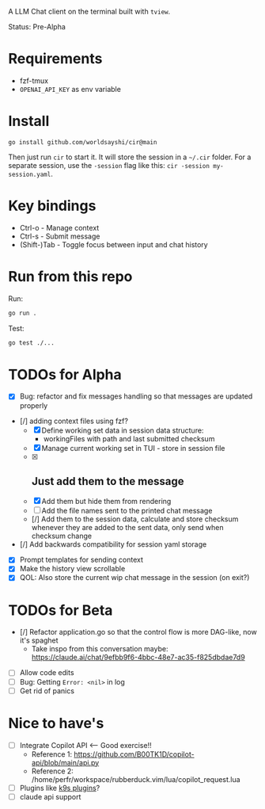 
A LLM Chat client on the terminal built with `tview`.

Status: Pre-Alpha

# Requirements

- fzf-tmux
- `OPENAI_API_KEY` as env variable

# Install

```
go install github.com/worldsayshi/cir@main
```

Then just run `cir` to start it. It will store the session in a `~/.cir` folder.
For a separate session, use the `-session` flag like this: `cir -session my-session.yaml`.


# Key bindings

- Ctrl-o - Manage context
- Ctrl-s - Submit message
- (Shift-)Tab - Toggle focus between input and chat history

# Run from this repo

Run:
```bash
go run .
```

Test:
```bash
go test ./...
```

# TODOs for Alpha

- [X] Bug: refactor and fix messages handling so that messages are updated properly
- [/] adding context files using fzf?
    - [X] Define working set data in session data structure:
        - workingFiles with path and last submitted checksum
    - [X] Manage current working set in TUI - store in session file
    - [X] Just add them to the message
        -
    - [X] Add them but hide them from rendering
    - [ ] Add the file names sent to the printed chat message
    - [/] Add them to the session data, calculate and store checksum whenever they are added to the sent data, only send when checksum change
- [/] Add backwards compatibility for session yaml storage
- [X] Prompt templates for sending context
- [X] Make the history view scrollable
- [X] QOL: Also store the current wip chat message in the session (on exit?)

# TODOs for Beta

- [/] Refactor application.go so that the control flow is more DAG-like, now it's spaghet
    - Take inspo from this conversation maybe: https://claude.ai/chat/9efbb9f6-4bbc-48e7-ac35-f825dbdae7d9
- [ ] Allow code edits
- [ ] Bug: Getting `Error: <nil>` in log
- [ ] Get rid of panics

# Nice to have's

- [ ] Integrate Copilot API <-- Good exercise!!
    - Reference 1: https://github.com/B00TK1D/copilot-api/blob/main/api.py
    - Reference 2: /home/perfr/workspace/rubberduck.vim/lua/copilot_request.lua
- [ ] Plugins like [k9s plugins](https://k9scli.io/topics/plugins/)?
- [ ] claude api support
